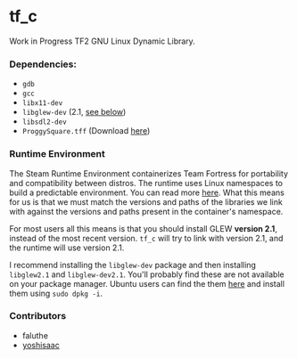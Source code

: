 # tf_c
Work in Progress TF2 GNU Linux Dynamic Library.

### Dependencies:
- `gdb`
- `gcc`
- `libx11-dev`
- `libglew-dev` (2.1, [see below](#runtime-environment))
- `libsdl2-dev`
- `ProggySquare.tff` (Download [here](https://github.com/bluescan/proggyfonts/blob/master/ProggyOriginal/ProggySquare.ttf))

### Runtime Environment
The Steam Runtime Environment containerizes Team Fortress for portability and compatibility between distros. The runtime uses Linux namespaces to build a predictable environment. You can read more [here](https://gitlab.steamos.cloud/steamrt/steam-runtime-tools/-/blob/main/docs/container-runtime.md#steam-linux-runtime-30-sniper). What this means for us is that we must match the versions and paths of the libraries we link with against the versions and paths present in the container's namespace.

For most users all this means is that you should install GLEW **version 2.1**, instead of the most recent version. `tf_c` will try to link with version 2.1, and the runtime will use version 2.1.

I recommend installing the `libglew-dev` package and then installing `libglew2.1` and `libglew-dev2.1`. You'll probably find these are not available on your package manager. Ubuntu users can find the them [here](http://archive.ubuntu.com/ubuntu/pool/universe/g/glew/) and install them using `sudo dpkg -i`.

### Contributors
- faluthe
- [yoshisaac](https://github.com/yoshisaac)